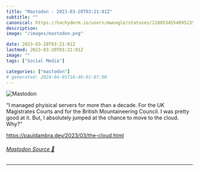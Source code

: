 ```yaml
---
title: "Mastodon - 2023-03-20T03:21:01Z"
subtitle: ""
canonical: https://hachyderm.io/users/mweagle/statuses/110053455409513533
description:
image: "/images/mastodon.png"

date: 2023-03-20T03:21:01Z
lastmod: 2023-03-20T03:21:01Z
image: ""
tags: ["Social Media"]

categories: ["mastodon"]
# generated: 2024-04-05T16:46:01-07:00
---
```

![Mastodon](/images/mastodon.png)

<p>“I managed phyisical servers for more than a decade. For the UK Magistrates Courts and for the British Mountaineering Council. I was pretty good at it. But, I absolutely jumped at the chance to move to the cloud. Why?”</p><p><a href="https://pauldambra.dev/2023/03/the-cloud.html" target="_blank" rel="nofollow noopener noreferrer" translate="no"><span class="invisible">https://</span><span class="ellipsis">pauldambra.dev/2023/03/the-clo</span><span class="invisible">ud.html</span></a></p>


###### [Mastodon Source 🐘](https://hachyderm.io/@mweagle/110053455409513533)

___
